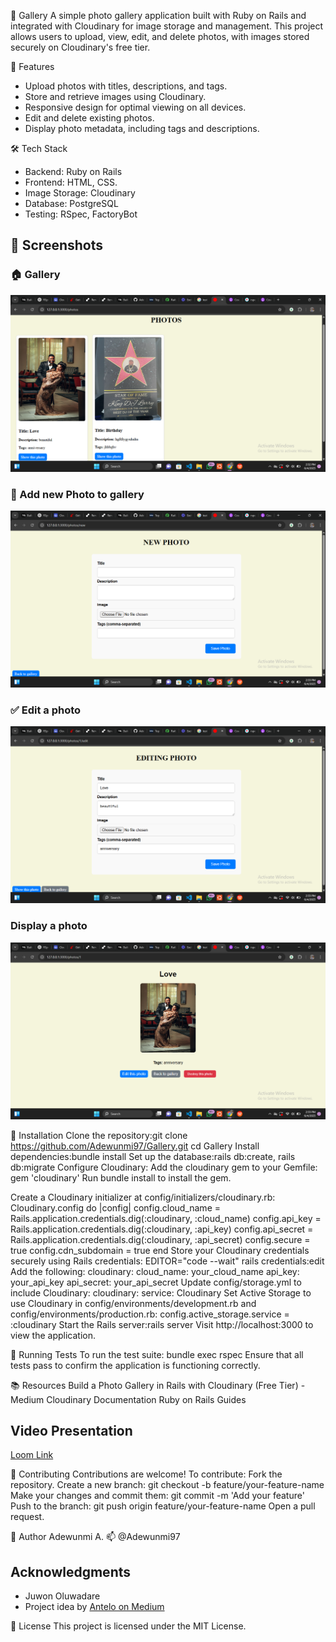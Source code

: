 📸 Gallery
A simple photo gallery application built with Ruby on Rails and integrated with Cloudinary for image storage and management. This project allows users to upload, view, edit, and delete photos, with images stored securely on Cloudinary's free tier.

🚀 Features
- Upload photos with titles, descriptions, and tags.
- Store and retrieve images using Cloudinary.
- Responsive design for optimal viewing on all devices.
- Edit and delete existing photos.
- Display photo metadata, including tags and descriptions.

🛠️ Tech Stack
- Backend: Ruby on Rails
- Frontend: HTML, CSS.
- Image Storage: Cloudinary
- Database: PostgreSQL 
- Testing: RSpec, FactoryBot

## 📸 Screenshots

### 🏠 Gallery
![Homepage](./screenshots/gallery.png)
### 📝 Add new Photo to gallery
![New](./screenshots/new.png)
### ✅ Edit a photo
![Edit](./screenshots/edit.png)
### Display a photo
![Photo](./screenshots/photo.png)


🔧 Installation
Clone the repository:git clone https://github.com/Adewunmi97/Gallery.git
cd Gallery
Install dependencies:bundle install
Set up the database:rails db:create, rails db:migrate
Configure Cloudinary:
Add the cloudinary gem to your Gemfile:
gem 'cloudinary'
Run bundle install to install the gem.

Create a Cloudinary initializer at config/initializers/cloudinary.rb:
Cloudinary.config do |config|
  config.cloud_name = Rails.application.credentials.dig(:cloudinary, :cloud_name)
  config.api_key = Rails.application.credentials.dig(:cloudinary, :api_key)
  config.api_secret = Rails.application.credentials.dig(:cloudinary, :api_secret)
  config.secure = true
  config.cdn_subdomain = true
end
Store your Cloudinary credentials securely using Rails credentials:
EDITOR="code --wait" rails credentials:edit
Add the following:
cloudinary:
  cloud_name: your_cloud_name
  api_key: your_api_key
  api_secret: your_api_secret
Update config/storage.yml to include Cloudinary:
cloudinary:
  service: Cloudinary
Set Active Storage to use Cloudinary in config/environments/development.rb and config/environments/production.rb:
config.active_storage.service = :cloudinary
Start the Rails server:rails server
Visit http://localhost:3000 to view the application.

🧪 Running Tests
To run the test suite: bundle exec rspec
Ensure that all tests pass to confirm the application is functioning correctly.


📚 Resources
Build a Photo Gallery in Rails with Cloudinary (Free Tier) - Medium
Cloudinary Documentation
Ruby on Rails Guides


## Video Presentation

[Loom Link](https://www.loom.com/share/9d4a565f2ebb4519a52cbb7725e88aff?sid=0b01cd28-acb7-40e7-8a31-8ebbc1062320)

🤝 Contributing
Contributions are welcome! To contribute:
Fork the repository.
Create a new branch: git checkout -b feature/your-feature-name
Make your changes and commit them: git commit -m 'Add your feature'
Push to the branch: git push origin feature/your-feature-name
Open a pull request.

👤 Author
Adewunmi A.
📫 @Adewunmi97

## Acknowledgments

- Juwon Oluwadare
- Project idea by [Antelo on Medium](https://antelo.medium.com/build-a-photo-gallery-in-rails-with-cloudinary-free-tier-0e42385c691a)


📄 License
This project is licensed under the MIT License.
